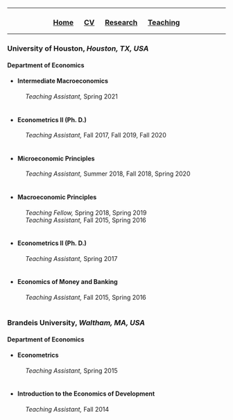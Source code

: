 ___

<h3> 
    <p align="center"> 
        <a href="https://xmgbautista.github.io/">Home</a> &emsp;
        <a href="https://xmgbautista.github.io/cv_xmgbautista.pdf">CV</a> &emsp;
        <a href="https://xmgbautista.github.io/research">Research</a> &emsp;
        <a href="https://xmgbautista.github.io/teaching">Teaching</a> 
    </p>
</h3>

___

<h3> 
    University of Houston, <em> Houston, TX, USA </em> 
</h3>
<h4>
    Department of Economics
</h4>
        
<ul>
    <li><h4> 
            Intermediate Macroeconomics 
        </h4>  
        &emsp; <em> Teaching Assistant, </em> Spring 2021 </li> <br>
    <li><h4> 
            Econometrics II (Ph. D.) 
        </h4>
        &emsp; <em> Teaching Assistant, </em> Fall 2017, Fall 2019, Fall 2020 </li> <br>
    <li><h4> 
            Microeconomic Principles 
        </h4>
        &emsp; <em> Teaching Assistant, </em> Summer 2018, Fall 2018, Spring 2020 </li> <br>
    <li><h4> 
            Macroeconomic Principles 
        </h4>
        &emsp; <em> Teaching Fellow, </em> Spring 2018, Spring 2019 <br>
        &emsp; <em> Teaching Assistant, </em> Fall 2015, Spring 2016 </li> <br>
    <li><h4> 
            Econometrics II (Ph. D.) 
        </h4>
        &emsp; <em> Teaching Assistant, </em> Spring 2017 </li> <br>
    <li><h4> 
            Economics of Money and Banking 
        </h4>
        &emsp; <em> Teaching Assistant, </em> Fall 2015, Spring 2016 </li> <br>
</ul>

<h3> 
    Brandeis University, <em> Waltham, MA, USA </em>
</h3>
<h4>
    Department of Economics
</h4>
    
<ul>
    <li><h4> 
            Econometrics 
        </h4>
        &emsp; <em> Teaching Assistant, </em> Spring 2015 </li> <br>
    <li><h4> 
            Introduction to the Economics of Development 
        </h4>
        &emsp; <em> Teaching Assistant, </em> Fall 2014 </li> <br>
</ul>
